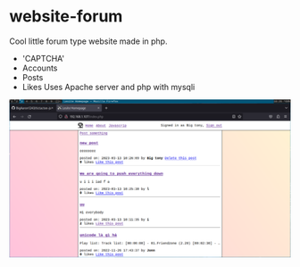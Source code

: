 # website-forum
Cool little forum type website made in php.
* 'CAPTCHA'
* Accounts
* Posts
* Likes
Uses Apache server and php with mysqli

![preview](https://github.com/BigAaron1243/website-forum/blob/master/preview.png)
